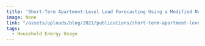 ```yaml
---
title: 'Short-Term Apartment-Level Load Forecasting Using a Modified Neural Network with Selected Auto-Regressive Features'
image: None
link: "/assets/uploads/blog/2021/publications/short-term-apartment-level-load-forecasting-using-a-modified-neural-network.pdf"
tags:
  - Household Energy Usage
---
```


